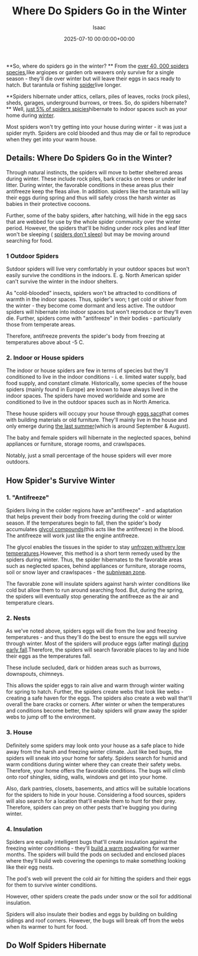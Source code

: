﻿---
title: Where Do Spiders Go in the Winter
description: So,where do spiders go in the winter?  From the over 40,000 spiders species , like argiopes or garden orb weavers only survive for a single season - they'll...
slug: /where-do-spiders-go-in-the-winter/
date: 2025-07-10 00:00:00+00:00
lastmod: 2025-07-10 00:00:00+03:00
author: Isaac
categories:
- Guide
- Spiders
tags:
- guide
- spider
- winter
layout: post
---

**So, where do spiders go in the winter? ** From the [over 40, 000 spiders species](https://www.livescience.com/22122-types-of-spiders.html),like argiopes or garden orb weavers only survive for a single season - they'll die over winter but will leave their eggs in sacs ready to hatch. But tarantula or fishing [spider](https://pestpolicy.com/can-you-drown-a-spider/)live longer.

**Spiders hibernate under attics, cellars, piles of leaves, rocks (rock piles), sheds, garages, underground burrows, or trees. So, do spiders hibernate? ** Well, [just 5% of spiders spicies](https://cc.zdtc.app/v1/otc/05YcxvrJv7bM0tkN3uaIbHd?veneer=dynamic&url=https%3A%2F%2Fwww.burkemuseum.org%2Fblog%2Fmyth-spiders-come-indoors-fall)hibernate to indoor spaces such as your home during [winter](https://pestpolicy.com/10-winter-landscaping-ideas-to-spruce-up-your-outdoor-space/).

Most spiders won't try getting into your house during winter - it was just a spider myth. Spiders are cold blooded and thus may die or fail to reproduce when they get into your warm house.

##  Details: Where Do Spiders Go in the Winter?

Through natural instincts, the spiders will move to better sheltered areas during winter. These include rock piles, bark cracks on trees or under leaf litter. During winter, the favorable conditions in these areas plus their antifreeze keep the fleas alive. In addition. spiders like the tarantula will lay their eggs during spring and thus will safely cross the harsh winter as babies in their protective cocoons.

Further, some of the baby spiders, after hatching, will hide in the egg sacs that are webbed for use by the whole spider community over the winter period. However, the spiders that'll be hiding under rock piles and leaf litter won't be sleeping ( [spiders don't sleep](https://pestpolicy.com/do-spiders-sleep/)) but may be moving around searching for food.

###  1 Outdoor Spiders

Sutdoor spiders will live very comfortably in your outdoor spaces but won't easily survive the conditions in the indoors. E. g. North American spider can't survive the winter in the indoor shelters.

As "cold-blooded" insects, spiders won't be attracted to conditions of warmth in the indoor spaces. Thus, spider's won; t get cold or shiver from the winter - they become come dormant and less active. The outdoor spiders will hibernate into indoor spaces but won't reproduce or they'll even die. Further, spiders come with "antifreeze" in their bodies - particularly those from temperate areas.

Therefore, antifreeze prevents the spider's body from freezing at temperatures above about -5 C.

###  2. Indoor or House spiders

The indoor or house spiders are few in terms of species but they'll conditioned to live in the indoor conditions - i. e. limited water supply, bad food supply, and constant climate. Historically, some species of the house spiders (mainly found in Europe) are known to have always lived in the indoor spaces. The spiders have moved worldwide and some are conditioned to live in the outdoor spaces such as in North America.

These house spiders will occupy your house through [eggs sacs](https://www.burkemuseum.org/blog/myth-all-spiders-make-webs)that comes with building materials or old furniture. They'll mainly live in the house and only emerge during [the last summer](https://www.burkemuseum.org/blog/myth-late-summer-has-most-spiders)(which is around September & August).

The baby and female spiders will hibernate in the neglected spaces, behind appliances or furniture, storage rooms, and crawlspaces.

Notably, just a small percentage of the house spiders will ever more outdoors.

##  How Spider's Survive Winter

###  1. "Antifreeze"

Spiders living in the colder regions have an"antifreeze" - and adaptation that helps prevent their body from freezing during the cold or winter season. If the temperatures begin to fall, then the spider's body accumulates [glycol compounds](https://en.wikipedia.org/wiki/Ethylene_glycol)(this acts like the antifreeze) in the blood. The antifreeze will work just like the engine antifreeze.

The glycol enables the tissues in the spider to stay [unfrozen withvery low temperatures](https://arthropodecology.com/2016/01/05/frozen-spiders/).However, this method is a short term remedy used by the spiders during winter. Thus, the spider hibernates to the favorable areas such as neglected spaces, behind appliances or furniture, storage rooms, soil or snow layer and crawlspaces - the [subnivean zone](https://northernwoodlands.org/outside_story/article/subnivean-shelter-snow).

The favorable zone will insulate spiders against harsh winter conditions like cold but allow them to run around searching food. But, during the spring, the spiders will eventually stop generating the antifreeze as the air and temperature clears.

###  2. Nests

As we've noted above, spiders eggs will die from the low and freezing temperatures - and thus they'll do the best to ensure the eggs will survive through winter. Most of the spiders will produce eggs (after mating) [during early fall](https://www.wpr.org/what-happens-spiders-winter).Therefore, the spiders will search favorable places to lay and hide their eggs as the temperatures fall.

These include secluded, dark or hidden areas such as burrows, downspouts, chimneys.

This allows the spider eggs to rain alive and warm through winter waiting for spring to hatch. Further, the spiders create webs that look like webs - creating a safe haven for the eggs. The spiders also create a web wall that'll overall the bare cracks or corners. After winter or when the temperatures and conditions become better, the baby spiders will gnaw away the spider webs to jump off to the environment.

###  3. House

Definitely some spiders may look onto your house as a safe place to hide away from the harsh and freezing winter climate. Just like bed bugs, the spiders will sneak into your home for safety. Spiders search for humid and warm conditions during winter where they can create their safety webs. Therefore, your home offers the favorable conditions. The bugs will climb onto roof shingles, siding, walls, windows and get into your home.

Also, dark pantries, closets, basements, and attics will be suitable locations for the spiders to hide in your house. Considering a food sources, spiders will also search for a location that'll enable them to hunt for their prey. Therefore, spiders can prey on other pests that're bugging you during winter.

###  4. Insulation

Spiders are equally intelligent bugs that'll create insulation against the freezing winter conditions - they'll [build a warm pod](http://www.actforlibraries.org/spiders-in-winter/)waiting for warmer months. The spiders will build the pods on secluded and enclosed places where they'll build web covering the openings to make something looking like their egg nests.

The pod's web will prevent the cold air for hitting the spiders and their eggs for them to survive winter conditions.

However, other spiders create the pads under snow or the soil for additional insulation.

Spiders will also insulate their bodies and eggs by building on building sidings and roof corners. However, the bugs will break off from the webs when its warmer to hunt for food.

##  Do Wolf Spiders Hibernate

